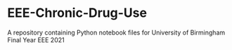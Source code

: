 # EEE-Chronic-Drug-Use
A repository containing Python notebook files for University of Birmingham Final Year EEE 2021
